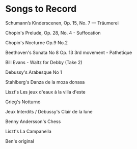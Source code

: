 # Songs to Record

Schumann’s Kinderscenen, Op. 15, No. 7 — Träumerei

Chopin's Prelude, Op. 28, No. 4 - Suffocation

Chopin's Nocturne Op.9 No.2

Beethoven's Sonata No 8 Op. 13 3rd movement - Pathetique

Bill Evans - Waltz for Debby (Take 2)

Debussy's Arabesque No 1

Stahlberg's Danza de la moza donasa

Liszt's Les jeux d'eaux à la villa d'este

Grieg's Notturno

Jeux Interdits / Debussy's Clair de la lune

Benny Andersson's Chess

Liszt's La Campanella

Ben's original
